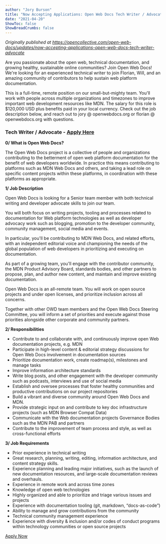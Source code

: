 ```yaml
---
author: "Jory Burson"
title: "Now Accepting Applications: Open Web Docs Tech Writer / Advocate"
date: "2021-04-20"
ShowToc: false
ShowBreadCrumbs: false
---
```


_Originally published at https://opencollective.com/open-web-docs/updates/now-accepting-applications-open-web-docs-tech-writer-advocate_

Are you passionate about the open web, technical documentation, and growing healthy, sustainable online communities? Join Open Web Docs! We're looking for an experienced technical writer to join Florian, Will, and an amazing community of contributors to help sustain web platform documentation.

This is a full-time, remote position on our small-but-mighty team. You'll work with people across multiple organizations and timezones to improve important web development resources like MDN. The salary for this role is $120,000 USD plus benefits paid in your local currency. Check out the job description below, and reach out to jory @ openwebdocs.org or florian @ openwebdocs.org with questions.

### Tech Writer / Advocate - [Apply Here](https://docs.google.com/forms/d/e/1FAIpQLSeiperW7c7kD9WwMYaKN1hBTTkAPrdHJhd5UsFEygU6gHSZ3Q/closedform)

**0/ What is Open Web Docs?**

The Open Web Docs project is a collective of people and organizations contributing to the betterment of open web platform documentation for the benefit of web developers worldwide. In practice this means contributing to platforms such as MDN Web Docs and others, and taking a lead role on specific content projects within these platforms, in coordination with these platforms as appropriate.

**1/ Job Description**

Open Web Docs is looking for a Senior team member with both technical writing and developer advocate skills to join our team.

You will both focus on writing projects, tooling and processes related to documentation for Web platform technologies as well as developer advocacy work such as blogging, promotion to the developer community, community management, social media and events.

In particular, you'll be contributing to MDN Web Docs, and related efforts, with an independent editorial voice and championing the needs of the global population of web developers in prioritizing and executing on documentation.

As part of a growing team, you'll engage with the contributor community, the MDN Product Advisory Board, standards bodies, and other partners to propose, plan, and author new content, and maintain and improve existing documentation.

Open Web Docs is an all-remote team. You will work on open source projects and under open licenses, and prioritize inclusion across all concerns.

Together with other OWD team members and the Open Web Docs Steering Committee, you will inform a set of priorities and execute against those priorities alongside other corporate and community partners.

**2/ Responsibilities**

* Contribute to and collaborate with, and continuously improve open Web documentation projects, e.g. MDN
* Participate in high-level content & editorial strategy discussions for Open Web Docs involvement in documentation sources
* Prioritize documentation work, create roadmap(s), milestones and manage tasks
* Improve information architecture standards
* Write blog posts, and other engagement with the developer community such as podcasts, interviews and use of social media
* Establish and oversee processes that foster healthy communities and productive contributions on our project repositories
* Build a vibrant and diverse community around Open Web Docs and MDN.
* Provide strategic input on and contribute to key doc infrastructure projects (such as MDN Browser Compat Data)
* Communicate with the Web documentation projects Governance Bodies such as the MDN PAB and partners
* Contribute to the improvement of team process and style, as well as cross-functional efforts

**3/ Job Requirements**

* Prior experience in technical writing
* Great research, planning, writing, editing, information architecture, and content strategy skills.
* Experience planning and leading major initiatives, such as the launch of new documentation resources, and large-scale documentation reviews and overhauls.
* Experience in remote work and across time zones
* Knowledge of open web technologies
* Highly organized and able to prioritize and triage various issues and projects
* Experience with documentation tooling (git, markdown, “docs-as-code”)
* Ability to manage and grow contributions from the community
* Technical community management experience
* Experience with diversity & inclusion and/or codes of conduct programs within technology communities or open source projects

[Apply Now](https://docs.google.com/forms/d/e/1FAIpQLSeiperW7c7kD9WwMYaKN1hBTTkAPrdHJhd5UsFEygU6gHSZ3Q/closedform)
